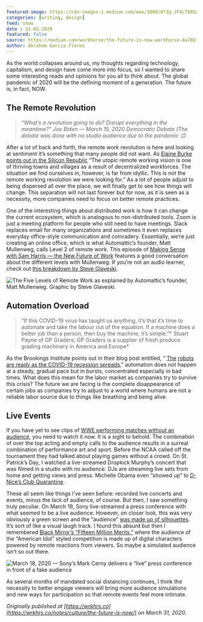 ```yaml
---
featured-image: https://cdn-images-1.medium.com/max/3600/0*Zg-JF4LT685A8BtJ.jpg
categories: [writing, design]
feed: show
date : 31-03-2020
featured: false
source: https://medium.com/workhorse/the-future-is-now-workhorse-4a78b7997b8d
author: Abraham Garcia Flores
---
```


As the world collapses around us, my thoughts regarding technology, capitalism, and design have come more into focus, so I wanted to share some interesting reads and opinions for you all to think about. The global pandemic of 2020 will be the defining moment of a generation. The future is, in fact, NOW.

## The Remote Revolution
>  *“What’s a revolution going to do? Disrupt everything in the meantime?”
Joe Biden — March 15, 2020 Democratic Debate (The debate was done with no studio audience due to the pandemic 🙃*

After a lot of back and forth, the remote work revolution is here and looking at sentiment it’s something that many people did not want. As [Elaine Burke points out in the Silicon Republic](https://www.siliconrepublic.com/careers/remote-working-ireland-coronavirus-covid-19) “The utopic remote working vision is one of thriving towns and villages as a result of decentralized workforces. The situation we find ourselves in, however, is far from idyllic. This is not the remote working revolution we were looking for.” As a lot of people adjust to being dispersed all over the place, we will finally get to see how things will change. This separation will not last forever but for now, as it is seen as a necessity, more companies need to focus on better remote practices.

One of the interesting things about distributed work is how it can change the current ecosystem, which is analogous to non-distributed tools. Zoom is just a meeting platform for people who still need to have meetings. Slack replaces email for many organizations and sometimes it even replaces everyday office-style communication and comradery. Essentially, we’re just creating an online office, which is what Automattic’s founder, Matt Mullenweg, calls Level 2 of remote work. This episode of [Making Sense with Sam Harris — the New Future of Work](https://samharris.org/podcasts/194-new-future-work/) features a good conversation about the different levels with Mullenweg. If you’re not an audio learner, check out [this breakdown by Steve Glaveski](https://medium.com/swlh/the-five-levels-of-remote-work-and-why-youre-probably-at-level-2-ccaf05a25b9c).

![The Five Levels of Remote Work as explained by Automattic’s founder, Matt Mullenweg. Graphic by S[teve Glaveski.](https://medium.com/swlh/the-five-levels-of-remote-work-and-why-youre-probably-at-level-2-ccaf05a25b9c)](https://cdn-images-1.medium.com/max/2000/0*Xc3q_z4-wnWSviUx.jpeg)

## Automation Overload
>  “If this COVID-19 virus has taught us anything, it’s that it’s time to automate and take the labour out of the equation. If a machine does a better job than a person, then buy the machine, it’s simple.”*
Stuart Payne of GP Graders; GP Graders is a supplier of fresh produce grading machinery in America and Europe*

As the Brookings Institute points out in their blog post entitled, “ [The](https://www.brookings.edu/blog/the-avenue/2020/03/24/the-robots-are-ready-as-the-covid-19-recession-spreads/) [robots are ready as the COVID-19 recession spreads](https://www.brookings.edu/blog/the-avenue/2020/03/24/the-robots-are-ready-as-the-covid-19-recession-spreads/),” automation does not happen at a steady, gradual pace but in bursts, concentrated especially in bad times. What does this mean for the labor market as companies try to survive this crisis? The future we are facing is the complete disappearance of certain jobs as companies try to adjust to a world where humans are not a reliable labor source due to things like breathing and being alive.

## Live Events



If you have yet to see clips of [WWE performing matches without an audience](https://www.vulture.com/2020/03/pro-wrestling-no-audience-coronavirus.html), you need to watch it now. It is a sight to behold. The combination of over the top acting and empty calls to the audience results in a surreal combination of performance art and sport. Before the NCAA called off the tournament they had talked about playing games without a crowd. On St. Patrick’s Day, I watched a live-streamed Dropkick Murphy’s concert that was filmed in a studio with no audience. DJs are streaming live sets from home and getting views and press. Michelle Obama even “showed up” to [D-Nice’s Club Quarantine](https://variety.com/2020/music/news/dj-d-nice-club-quarantine-rihanna-michelle-obama-interview-1203541666/).


These all seem like things I’ve seen before: recorded live concerts and events, minus the lack of audience, of course. But then, I saw something truly peculiar. On March 18, Sony live-streamed a press conference with what seemed to be a live audience. However, on closer look, this was very obviously a green screen and the “audience” [was made up of silhouettes](https://www.pushsquare.com/news/2020/03/poll_so_er_was_that_ps5_deep_dive_audience_real_or_not). It’s sort of like a visual laugh track. I found this absurd but then I remembered [Black Mirror’s “Fifteen Million Merits,”](https://www.youtube.com/watch?v=Fay3bevS0HM) where the audience of the “American Idol” styled competition is made up of digital characters powered by remote reactions from viewers. So maybe a simulated audience isn’t so out there.

![March 18, 2020 — Sony’s Mark Cerny delivers a “live” press conference in front of a fake audience](https://cdn-images-1.medium.com/max/2048/0*TxHCDc64nJPm77Js.jpeg)

As several months of mandated social distancing continues, I think the necessity to better engage viewers will bring more audience simulations and new ways for participation so that remote events feel more intimate.

*Originally published at [https://wrkhrs.co](https://wrkhrs.co/notes/culture/the-future-is-now/) on March 31, 2020.*
